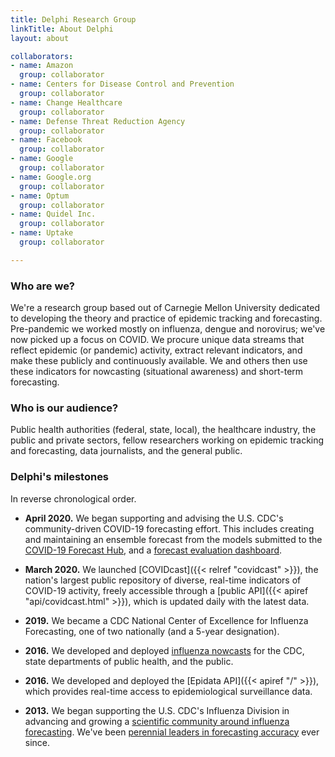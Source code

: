 ```yaml
---
title: Delphi Research Group
linkTitle: About Delphi
layout: about

collaborators:
- name: Amazon
  group: collaborator
- name: Centers for Disease Control and Prevention
  group: collaborator
- name: Change Healthcare
  group: collaborator
- name: Defense Threat Reduction Agency
  group: collaborator
- name: Facebook
  group: collaborator
- name: Google
  group: collaborator
- name: Google.org
  group: collaborator
- name: Optum
  group: collaborator
- name: Quidel Inc.
  group: collaborator
- name: Uptake
  group: collaborator

---
```


### Who are we?

We're a research group based out of Carnegie Mellon University dedicated to developing the theory and practice of epidemic tracking and forecasting. Pre-pandemic we worked mostly on influenza, dengue and norovirus; we've now picked up a focus on COVID. We procure unique data streams that reflect epidemic (or pandemic) activity, extract relevant indicators, and make these publicly and continuously available. We and others then use these indicators for nowcasting (situational awareness) and short-term forecasting.

### Who is our audience?

Public health authorities (federal, state, local), the healthcare industry, the public and private sectors, fellow researchers working on epidemic tracking and forecasting, data journalists, and the general public.

### Delphi's milestones

In reverse chronological order.

- **April 2020.** We began supporting and advising the U.S. CDC's
  community-driven COVID-19 forecasting effort. This includes creating and 
  maintaining an ensemble forecast from the models submitted to the 
  [COVID-19 Forecast Hub](https://covid19forecasthub.org), and a [forecast 
  evaluation dashboard](https://delphi.cmu.edu/forecast-eval/).

- **March 2020.** We launched [COVIDcast]({{< relref "covidcast" >}}), the
  nation's largest public repository of diverse, real-time indicators of
  COVID-19 activity, freely accessible through a [public API]({{< apiref
  "api/covidcast.html" >}}), which is updated daily with the latest data.

- **2019.** We became a CDC National Center of Excellence for Influenza
  Forecasting, one of two nationally (and a 5-year designation). 

- **2016.** We developed and deployed
  [influenza nowcasts](https://delphi.cmu.edu/nowcast/) for the CDC, state
  departments of public health, and the public. 

- **2016.** We developed and deployed the [Epidata API]({{< apiref "/" >}}),
  which provides real-time access to epidemiological surveillance data. 

- **2013.** We began supporting the U.S. CDC's Influenza Division in advancing
  and growing a [scientific community around influenza
  forecasting](https://www.cdc.gov/flu/weekly/flusight/index.html). We've been 
  [perennial leaders in forecasting
  accuracy](https://www.cs.cmu.edu/~roni/CDC%20Flu%20Challenge%202014-2018%20Results.pdf)
  ever since. 

